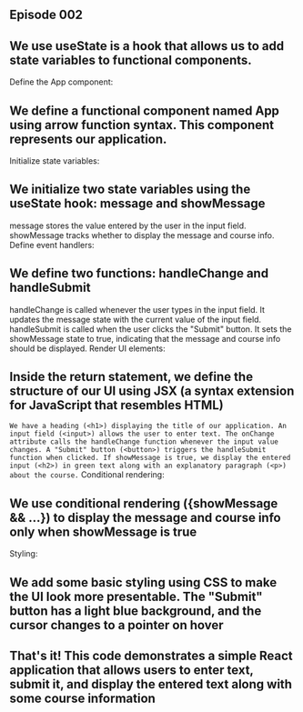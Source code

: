 ## Episode 002

## We use useState is a hook that allows us to add state variables to functional components.

Define the App component:

## We define a functional component named App using arrow function syntax. This component represents our application.

Initialize state variables:

## We initialize two state variables using the useState hook: message and showMessage

message stores the value entered by the user in the input field.
showMessage tracks whether to display the message and course info.
Define event handlers:

## We define two functions: handleChange and handleSubmit

handleChange is called whenever the user types in the input field. It updates the message state with the current value of the input field.
handleSubmit is called when the user clicks the "Submit" button. It sets the showMessage state to true, indicating that the message and course info should be displayed.
Render UI elements:

## Inside the return statement, we define the structure of our UI using JSX (a syntax extension for JavaScript that resembles HTML)

`We have a heading (<h1>) displaying the title of our application.
An input field (<input>) allows the user to enter text. The onChange attribute calls the handleChange function whenever the input value changes.
A "Submit" button (<button>) triggers the handleSubmit function when clicked.
If showMessage is true, we display the entered input (<h2>) in green text along with an explanatory paragraph (<p>) about the course.`
Conditional rendering:

## We use conditional rendering ({showMessage && ...}) to display the message and course info only when showMessage is true

Styling:

## We add some basic styling using CSS to make the UI look more presentable. The "Submit" button has a light blue background, and the cursor changes to a pointer on hover

## That's it! This code demonstrates a simple React application that allows users to enter text, submit it, and display the entered text along with some course information

